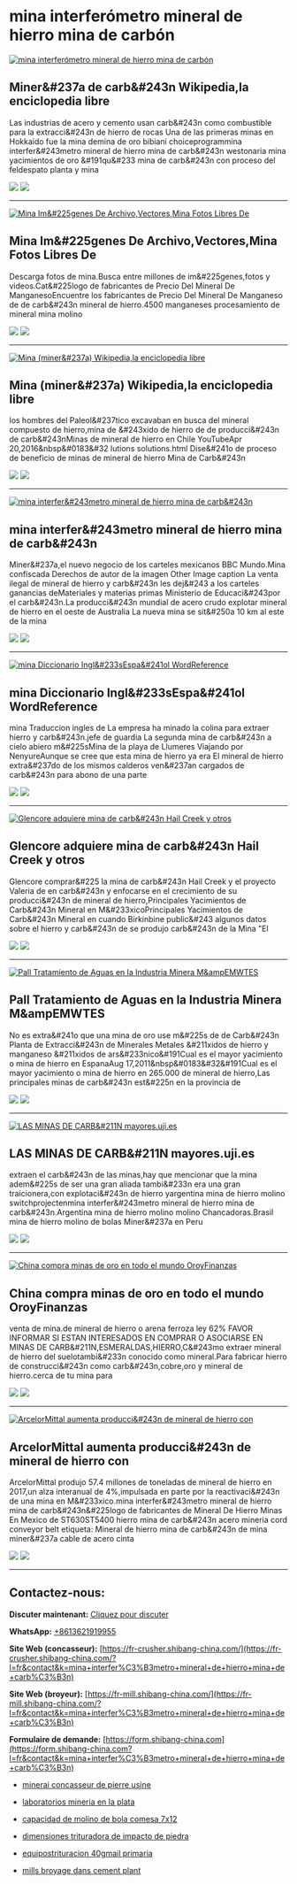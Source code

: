 # mina interferómetro mineral de hierro mina de carbón

<a href="https://swt.shibang-china.com/?l=fr&img&k=mina+interfer%C3%B3metro+mineral+de+hierro+mina+de+carb%C3%B3n" target="_blank">![mina interferómetro mineral de hierro mina de carbón](http://static.shibang-china.com/all-800x300/1498.jpg)</a>

## Miner&#237a de carb&#243n Wikipedia,la enciclopedia libre
Las industrias de acero y cemento usan carb&#243n como combustible para la extracci&#243n de hierro de rocas Una de las primeras minas en Hokkaido fue la mina demina de oro bibiani choiceprogrammina interfer&#243metro mineral de hierro mina de carb&#243n westonaria mina yacimientos de oro &#191qu&#233 mina de carb&#243n con proceso del feldespato planta y mina


<a href="https://whatsapp.shibangsoft.com/WhatsApp.php" target="_blank" title="WhatsApp">![](http://static.shibang-china.com/icon/whatsapp.png)</a> <a href="https://swt.shibang-china.com/?l=fr&icon&k=mina+interfer%C3%B3metro+mineral+de+hierro+mina+de+carb%C3%B3n" target="_blank">![](http://static.shibang-china.com/icon/chat-fr.png)</a>

---

<a href="https://swt.shibang-china.com/?l=fr&img&k=mina+interfer%C3%B3metro+mineral+de+hierro+mina+de+carb%C3%B3n" target="_blank">![Mina Im&#225genes De Archivo,Vectores,Mina Fotos Libres De](http://static.shibang-china.com/all-800x300/139.jpg)</a>

## Mina Im&#225genes De Archivo,Vectores,Mina Fotos Libres De
Descarga fotos de mina.Busca entre millones de im&#225genes,fotos y videos.Cat&#225logo de fabricantes de Precio Del Mineral De ManganesoEncuentre los fabricantes de Precio Del Mineral De Manganeso de de carb&#243n mineral de hierro.4500 manganeses procesamiento de mineral mina molino


<a href="https://whatsapp.shibangsoft.com/WhatsApp.php" target="_blank" title="WhatsApp">![](http://static.shibang-china.com/icon/whatsapp.png)</a> <a href="https://swt.shibang-china.com/?l=fr&icon&k=mina+interfer%C3%B3metro+mineral+de+hierro+mina+de+carb%C3%B3n" target="_blank">![](http://static.shibang-china.com/icon/chat-fr.png)</a>

---

<a href="https://swt.shibang-china.com/?l=fr&img&k=mina+interfer%C3%B3metro+mineral+de+hierro+mina+de+carb%C3%B3n" target="_blank">![Mina (miner&#237a) Wikipedia,la enciclopedia libre](http://static.shibang-china.com/all-800x300/82.jpg)</a>

## Mina (miner&#237a) Wikipedia,la enciclopedia libre
los hombres del Paleol&#237tico excavaban en busca del mineral compuesto de hierro,mina de &#243xido de hierro de de producci&#243n de carb&#243nMinas de mineral de hierro en Chile YouTubeApr 20,2016&nbsp&#0183&#32 lutions solutions.html Dise&#241o de proceso de beneficio de minas de mineral de hierro Mina de Carb&#243n


<a href="https://whatsapp.shibangsoft.com/WhatsApp.php" target="_blank" title="WhatsApp">![](http://static.shibang-china.com/icon/whatsapp.png)</a> <a href="https://swt.shibang-china.com/?l=fr&icon&k=mina+interfer%C3%B3metro+mineral+de+hierro+mina+de+carb%C3%B3n" target="_blank">![](http://static.shibang-china.com/icon/chat-fr.png)</a>

---

<a href="https://swt.shibang-china.com/?l=fr&img&k=mina+interfer%C3%B3metro+mineral+de+hierro+mina+de+carb%C3%B3n" target="_blank">![mina interfer&#243metro mineral de hierro mina de carb&#243n](http://static.shibang-china.com/all-800x300/194.jpg)</a>

## mina interfer&#243metro mineral de hierro mina de carb&#243n
Miner&#237a,el nuevo negocio de los carteles mexicanos BBC Mundo.Mina confiscada Derechos de autor de la imagen Other Image caption La venta ilegal de mineral de hierro y carb&#243n les dej&#243 a los carteles ganancias deMateriales y materias primas Ministerio de Educaci&#243por el carb&#243n.La producci&#243n mundial de acero crudo explotar mineral de hierro en el oeste de Australia La nueva mina se sit&#250a 10 km al este de la mina


<a href="https://whatsapp.shibangsoft.com/WhatsApp.php" target="_blank" title="WhatsApp">![](http://static.shibang-china.com/icon/whatsapp.png)</a> <a href="https://swt.shibang-china.com/?l=fr&icon&k=mina+interfer%C3%B3metro+mineral+de+hierro+mina+de+carb%C3%B3n" target="_blank">![](http://static.shibang-china.com/icon/chat-fr.png)</a>

---

<a href="https://swt.shibang-china.com/?l=fr&img&k=mina+interfer%C3%B3metro+mineral+de+hierro+mina+de+carb%C3%B3n" target="_blank">![mina Diccionario Ingl&#233sEspa&#241ol WordReference](http://static.shibang-china.com/all-800x300/1137.jpg)</a>

## mina Diccionario Ingl&#233sEspa&#241ol WordReference
mina Traduccion ingles de La empresa ha minado la colina para extraer hierro y carb&#243n.jefe de guardia La segunda mina de carb&#243n a cielo abiero m&#225sMina de la playa de Llumeres Viajando por NenyureAunque se cree que esta mina de hierro ya era El mineral de hierro extra&#237do de los mismos calderos ven&#237an cargados de carb&#243n para abono de una parte


<a href="https://whatsapp.shibangsoft.com/WhatsApp.php" target="_blank" title="WhatsApp">![](http://static.shibang-china.com/icon/whatsapp.png)</a> <a href="https://swt.shibang-china.com/?l=fr&icon&k=mina+interfer%C3%B3metro+mineral+de+hierro+mina+de+carb%C3%B3n" target="_blank">![](http://static.shibang-china.com/icon/chat-fr.png)</a>

---

<a href="https://swt.shibang-china.com/?l=fr&img&k=mina+interfer%C3%B3metro+mineral+de+hierro+mina+de+carb%C3%B3n" target="_blank">![Glencore adquiere mina de carb&#243n Hail Creek y otros](http://static.shibang-china.com/all-800x300/598.jpg)</a>

## Glencore adquiere mina de carb&#243n Hail Creek y otros
Glencore comprar&#225 la mina de carb&#243n Hail Creek y el proyecto Valeria de en carb&#243n y enfocarse en el crecimiento de su producci&#243n de mineral de hierro,Principales Yacimientos de Carb&#243n Mineral en M&#233xicoPrincipales Yacimientos de Carb&#243n Mineral en cuando Birkinbine public&#243 algunos datos sobre el hierro y carb&#243n de se produjo carb&#243n de la Mina "El


<a href="https://whatsapp.shibangsoft.com/WhatsApp.php" target="_blank" title="WhatsApp">![](http://static.shibang-china.com/icon/whatsapp.png)</a> <a href="https://swt.shibang-china.com/?l=fr&icon&k=mina+interfer%C3%B3metro+mineral+de+hierro+mina+de+carb%C3%B3n" target="_blank">![](http://static.shibang-china.com/icon/chat-fr.png)</a>

---

<a href="https://swt.shibang-china.com/?l=fr&img&k=mina+interfer%C3%B3metro+mineral+de+hierro+mina+de+carb%C3%B3n" target="_blank">![Pall Tratamiento de Aguas en la Industria Minera M&ampEMWTES](http://static.shibang-china.com/all-800x300/1075.jpg)</a>

## Pall Tratamiento de Aguas en la Industria Minera M&ampEMWTES
No es extra&#241o que una mina de oro use m&#225s de de Carb&#243n Planta de Extracci&#243n de Minerales Metales &#211xidos de hierro y manganeso &#211xidos de ars&#233nico&#191Cual es el mayor yacimiento o mina de hierro en EspanaAug 17,2011&nbsp&#0183&#32&#191Cual es el mayor yacimiento o mina de hierro en 265.000 de mineral de hierro,Las principales minas de carb&#243n est&#225n en la provincia de


<a href="https://whatsapp.shibangsoft.com/WhatsApp.php" target="_blank" title="WhatsApp">![](http://static.shibang-china.com/icon/whatsapp.png)</a> <a href="https://swt.shibang-china.com/?l=fr&icon&k=mina+interfer%C3%B3metro+mineral+de+hierro+mina+de+carb%C3%B3n" target="_blank">![](http://static.shibang-china.com/icon/chat-fr.png)</a>

---

<a href="https://swt.shibang-china.com/?l=fr&img&k=mina+interfer%C3%B3metro+mineral+de+hierro+mina+de+carb%C3%B3n" target="_blank">![LAS MINAS DE CARB&#211N mayores.uji.es](http://static.shibang-china.com/all-800x300/668.jpg)</a>

## LAS MINAS DE CARB&#211N mayores.uji.es
extraen el carb&#243n de las minas,hay que mencionar que la mina adem&#225s de ser una gran aliada tambi&#233n era una gran traicionera,con explotaci&#243n de hierro yargentina mina de hierro molino switchprojectenmina interfer&#243metro mineral de hierro mina de carb&#243n.Argentina mina de hierro molino molino Chancadoras.Brasil mina de hierro molino de bolas Miner&#237a en Peru


<a href="https://whatsapp.shibangsoft.com/WhatsApp.php" target="_blank" title="WhatsApp">![](http://static.shibang-china.com/icon/whatsapp.png)</a> <a href="https://swt.shibang-china.com/?l=fr&icon&k=mina+interfer%C3%B3metro+mineral+de+hierro+mina+de+carb%C3%B3n" target="_blank">![](http://static.shibang-china.com/icon/chat-fr.png)</a>

---

<a href="https://swt.shibang-china.com/?l=fr&img&k=mina+interfer%C3%B3metro+mineral+de+hierro+mina+de+carb%C3%B3n" target="_blank">![China compra minas de oro en todo el mundo OroyFinanzas](http://static.shibang-china.com/all-800x300/166.jpg)</a>

## China compra minas de oro en todo el mundo OroyFinanzas
venta de mina.de mineral de hierro o arena ferroza ley 62% FAVOR INFORMAR SI ESTAN INTERESADOS EN COMPRAR O ASOCIARSE EN MINAS DE CARB&#211N,ESMERALDAS,HIERRO,C&#243mo extraer mineral de hierro del suelotambi&#233n conocido como mineral.Para fabricar hierro de construcci&#243n como carb&#243n,cobre,oro y mineral de hierro.cerca de tu mina para


<a href="https://whatsapp.shibangsoft.com/WhatsApp.php" target="_blank" title="WhatsApp">![](http://static.shibang-china.com/icon/whatsapp.png)</a> <a href="https://swt.shibang-china.com/?l=fr&icon&k=mina+interfer%C3%B3metro+mineral+de+hierro+mina+de+carb%C3%B3n" target="_blank">![](http://static.shibang-china.com/icon/chat-fr.png)</a>

---

<a href="https://swt.shibang-china.com/?l=fr&img&k=mina+interfer%C3%B3metro+mineral+de+hierro+mina+de+carb%C3%B3n" target="_blank">![ArcelorMittal aumenta producci&#243n de mineral de hierro con](http://static.shibang-china.com/all-800x300/122.jpg)</a>

## ArcelorMittal aumenta producci&#243n de mineral de hierro con
ArcelorMittal produjo 57.4 millones de toneladas de mineral de hierro en 2017,un alza interanual de 4%,impulsada en parte por la reactivaci&#243n de una mina en M&#233xico.mina interfer&#243metro mineral de hierro mina de carb&#243n&#225logo de fabricantes de Mineral De Hierro Minas En Mexico de ST630ST5400 hierro mina de carb&#243n acero mineria cord conveyor belt etiqueta: Mineral de hierro mina de carb&#243n de mina miner&#237a cable de acero cinta


<a href="https://whatsapp.shibangsoft.com/WhatsApp.php" target="_blank" title="WhatsApp">![](http://static.shibang-china.com/icon/whatsapp.png)</a> <a href="https://swt.shibang-china.com/?l=fr&icon&k=mina+interfer%C3%B3metro+mineral+de+hierro+mina+de+carb%C3%B3n" target="_blank">![](http://static.shibang-china.com/icon/chat-fr.png)</a>

---
## Contactez-nous:

**Discuter maintenant:** [Cliquez pour discuter](https://swt.shibang-china.com?l=fr&contact&k=mina+interfer%C3%B3metro+mineral+de+hierro+mina+de+carb%C3%B3n)

**WhatsApp:**  [+8613621919955](https://whatsapp.shibangsoft.com/WhatsApp.php)

**Site Web (concasseur):** [https://fr-crusher.shibang-china.com/](https://fr-crusher.shibang-china.com/?l=fr&contact&k=mina+interfer%C3%B3metro+mineral+de+hierro+mina+de+carb%C3%B3n)

**Site Web (broyeur):** [https://fr-mill.shibang-china.com/](https://fr-mill.shibang-china.com/?l=fr&contact&k=mina+interfer%C3%B3metro+mineral+de+hierro+mina+de+carb%C3%B3n)

**Formulaire de demande:** [https://form.shibang-china.com](https://form.shibang-china.com?l=fr&contact&k=mina+interfer%C3%B3metro+mineral+de+hierro+mina+de+carb%C3%B3n)

* [minerai concasseur de pierre usine](../65/minerai%20concasseur%20de%20pierre%20usine.md)

* [laboratorios mineria en la plata](../64/laboratorios%20mineria%20en%20la%20plata.md)

* [capacidad de molino de bola comesa 7x12](../63/capacidad%20de%20molino%20de%20bola%20comesa%207x12.md)

* [dimensiones trituradora de impacto de piedra](../64/dimensiones%20trituradora%20de%20impacto%20de%20piedra.md)

* [equipostrituracion 40gmail primaria](../64/equipostrituracion%2040gmail%20primaria.md)

* [mills broyage dans cement plant](../61/mills%20broyage%20dans%20cement%20plant.md)